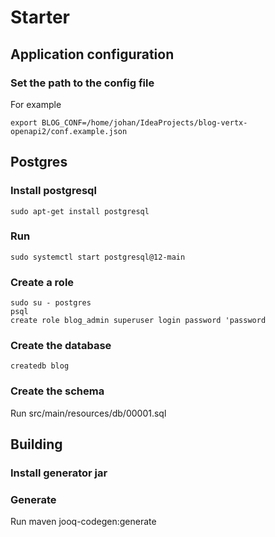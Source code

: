 # Starter

## Application configuration
### Set the path to the config file
For example
```
export BLOG_CONF=/home/johan/IdeaProjects/blog-vertx-openapi2/conf.example.json
```

## Postgres
### Install postgresql
```
sudo apt-get install postgresql
```

### Run
```
sudo systemctl start postgresql@12-main
```

### Create a role
```
sudo su - postgres
psql
create role blog_admin superuser login password 'password
```

### Create the database
```
createdb blog
```

### Create the schema
Run src/main/resources/db/00001.sql

## Building

### Install generator jar

### Generate

Run maven jooq-codegen:generate

